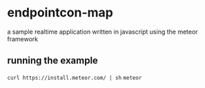 # endpointcon-map

a sample realtime application written in javascript using the meteor framework

## running the example
`curl https://install.meteor.com/ | sh`
`meteor`

